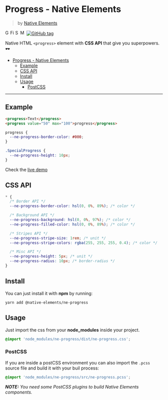 # Progress - Native Elements
> by [Native Elements](https://github.com/equinusocio/native-elements)

<img width="16px" alt="Google Chrome" src="https://goo.gl/U987PH"><img width="16px" alt="Firefox" src="https://goo.gl/vNRYsH"><img width="16px" alt="Safari" src="https://goo.gl/S1vPDZ"><img width="16px" alt="Microsoft Edge" src="https://goo.gl/Xi8Dsz" title="💩"> [![GitHub tag](https://img.shields.io/github/release/equinusocio/native-elements.svg?style=flat-square)](https://github.com/equinusocio/native-elements/releases)

Native HTML `<progress>` element with **CSS API** that give you superpowers. 🕶

<!-- TOC -->

- [Progress - Native Elements](#progress---native-elements)
  - [Example](#example)
  - [CSS API](#css-api)
  - [Install](#install)
  - [Usage](#usage)
    - [PostCSS](#postcss)

<!-- /TOC -->

---

## Example

```html
<progress>Text</progress>
<progress value="50" max="100">progress</progress>
```

```css
progress {
  --ne-progress-border-color: #000;
}

.SpecialProgress {
  --ne-progress-height: 10px;
}
```

Check the [live demo](https://ne-progress.stackblitz.io/)


## CSS API

```css
* {
  /* Border API */
  --ne-progress-border-color: hsl(0, 0%, 89%); /* color */

  /* Background API */
  --ne-progress-background: hsl(0, 0%, 97%); /* color */
  --ne-progress-filled-color: hsl(0, 0%, 89%); /* color */

  /* Stripes API */
  --ne-progress-stripe-size: 1rem; /* unit */
  --ne-progress-stripe-colors: rgba(255, 255, 255, 0.4); /* color */

  /* Misc API */
  --ne-progress-height: 5px; /* unit */
  --ne-progress-radius: 10px; /* border-radius */
}
```

## Install

You can just install it with **npm** by running:
```
yarn add @native-elements/ne-progress
```


## Usage
Just import the css from your **node_modules** inside your project.
```css
@import 'node_modules/ne-progress/dist/ne-progress.css';
```

### PostCSS
If you are inside a postCSS environment you can also import the `.pcss` source file and build it with your buil process:
```css
@import 'node_modules/ne-progress/src/ne-progress.pcss';
```

_**NOTE:** You need some PostCSS plugins to build Native Elements components._
